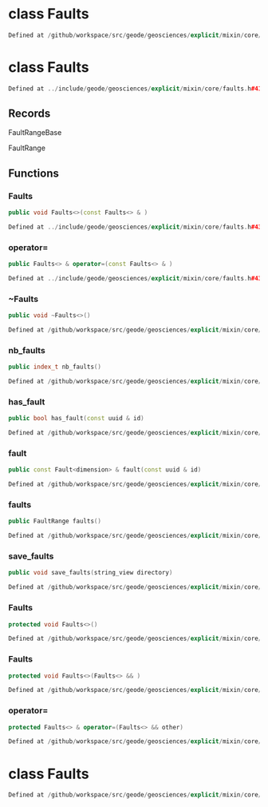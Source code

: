 # class Faults

```cpp
Defined at /github/workspace/src/geode/geosciences/explicit/mixin/core/faults.cpp#249
```

# class Faults

```cpp
Defined at ../include/geode/geosciences/explicit/mixin/core/faults.h#41
```

## Records

FaultRangeBase

FaultRange



## Functions

### Faults

```cpp
public void Faults<>(const Faults<> & )
```

```cpp
Defined at ../include/geode/geosciences/explicit/mixin/core/faults.h#43
```

### operator=

```cpp
public Faults<> & operator=(const Faults<> & )
```

```cpp
Defined at ../include/geode/geosciences/explicit/mixin/core/faults.h#43
```

### ~Faults

```cpp
public void ~Faults<>()
```

```cpp
Defined at /github/workspace/src/geode/geosciences/explicit/mixin/core/faults.cpp#47
```

### nb_faults

```cpp
public index_t nb_faults()
```

```cpp
Defined at /github/workspace/src/geode/geosciences/explicit/mixin/core/faults.cpp#66
```

### has_fault

```cpp
public bool has_fault(const uuid & id)
```

```cpp
Defined at /github/workspace/src/geode/geosciences/explicit/mixin/core/faults.cpp#72
```

### fault

```cpp
public const Fault<dimension> & fault(const uuid & id)
```

```cpp
Defined at /github/workspace/src/geode/geosciences/explicit/mixin/core/faults.cpp#78
```

### faults

```cpp
public FaultRange faults()
```

```cpp
Defined at /github/workspace/src/geode/geosciences/explicit/mixin/core/faults.cpp#102
```

### save_faults

```cpp
public void save_faults(string_view directory)
```

```cpp
Defined at /github/workspace/src/geode/geosciences/explicit/mixin/core/faults.cpp#90
```

### Faults

```cpp
protected void Faults<>()
```

```cpp
Defined at /github/workspace/src/geode/geosciences/explicit/mixin/core/faults.cpp#42
```

### Faults

```cpp
protected void Faults<>(Faults<> && )
```

```cpp
Defined at /github/workspace/src/geode/geosciences/explicit/mixin/core/faults.cpp#52
```

### operator=

```cpp
protected Faults<> & operator=(Faults<> && other)
```

```cpp
Defined at /github/workspace/src/geode/geosciences/explicit/mixin/core/faults.cpp#58
```



# class Faults

```cpp
Defined at /github/workspace/src/geode/geosciences/explicit/mixin/core/faults.cpp#250
```

